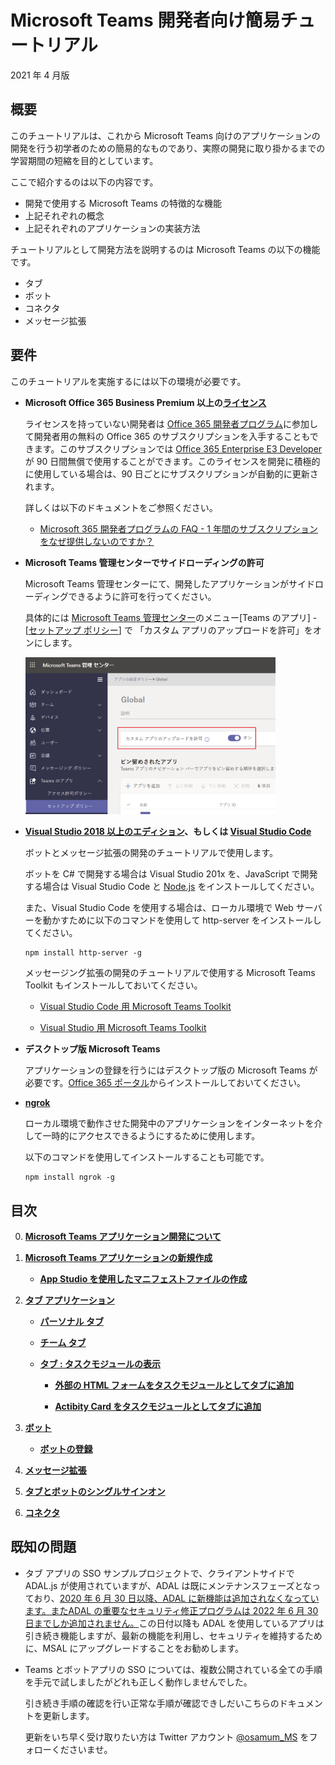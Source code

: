 # Microsoft Teams 開発者向け簡易チュートリアル

2021 年 4 月版

## 概要
このチュートリアルは、これから Microsoft Teams 向けのアプリケーションの開発を行う初学者のための簡易的なものであり、実際の開発に取り掛かるまでの学習期間の短縮を目的としています。

ここで紹介するのは以下の内容です。
* 開発で使用する Microsoft Teams の特徴的な機能 
* 上記それぞれの概念
* 上記それぞれのアプリケーションの実装方法

チュートリアルとして開発方法を説明するのは Microsoft Teams の以下の機能です。
* タブ
* ボット
* コネクタ
* メッセージ拡張

## 要件
このチュートリアルを実施するには以下の環境が必要です。

* **Microsoft Office 365 Business Premium 以上の[ライセンス](https://products.office.com/ja-JP/compare-all-microsoft-office-products-b?tab=2)**

    ライセンスを持っていない開発者は [Office 365 開発者プログラム](https://developer.microsoft.com/ja-JP/office/dev-program
)に参加して開発者用の無料の Office 365 のサブスクリプションを入手することもできます。このサブスクリプションでは [Office 365 Enterprise E3 Developer](https://docs.microsoft.com/ja-jp/office/developer-program/office-365-developer-program-get-started) が 90 日間無償で使用することができます。このライセンスを開発に積極的に使用している場合は、90 日ごとにサブスクリプションが自動的に更新されます。

    詳しくは以下のドキュメントをご参照ください。

    * [Microsoft 365 開発者プログラムの FAQ - 1 年間のサブスクリプションをなぜ提供しないのですか？](https://docs.microsoft.com/ja-jp/office/developer-program/microsoft-365-developer-program-faq#renew-subscription)

* **Microsoft Teams 管理センターでサイドローディングの許可**

    Microsoft Teams 管理センターにて、開発したアプリケーションがサイドローディングできるように許可を行ってください。
    
    具体的には [Microsoft Teams 管理センター](https://admin.teams.microsoft.com/)のメニュー\[Teams のアプリ\] - \[[セットアップ ポリシー](https://admin.teams.microsoft.com/policies/app-setup/edit/)\] で 「カスタム アプリのアップロードを許可」をオンにします。

    <img src="images/SetupPolicy.png" width="400">


* **[Visual Studio 2018 以上のエディション](https://visualstudio.microsoft.com/ja/vs/)、もしくは [Visual Studio Code](https://code.visualstudio.com/Download)**

    ボットとメッセージ拡張の開発のチュートリアルで使用します。

    ボットを C# で開発する場合は Visual Studio 201x を、JavaScript で開発する場合は Visual Studio Code と [Node.js](https://nodejs.org/en/) をインストールしてください。

    また、Visual Studio Code を使用する場合は、ローカル環境で Web サーバーを動かすために以下のコマンドを使用して http-server をインストールしてください。

    ```
    npm install http-server -g
    ```

    メッセージング拡張の開発のチュートリアルで使用する Microsoft Teams Toolkit もインストールしておいてください。

    * [Visual Studio Code 用 Microsoft Teams Toolkit](https://marketplace.visualstudio.com/items?itemName=TeamsDevApp.ms-teams-vscode-extension)

    * [Visual Studio 用 Microsoft Teams Toolkit](https://marketplace.visualstudio.com/items?itemName=TeamsDevApp.vsteamstemplate)


* **デスクトップ版 Microsoft Teams**

    アプリケーションの登録を行うにはデスクトップ版の Microsoft Teams が必要です。[Office 365 ポータル](https://www.office.com/?)からインストールしておいてください。

* **[ngrok](https://ngrok.com/download)**

    ローカル環境で動作させた開発中のアプリケーションをインターネットを介して一時的にアクセスできるようにするために使用します。

    以下のコマンドを使用してインストールすることも可能です。

    ```
    npm install ngrok -g
    ```


## 目次
0. [**Microsoft Teams アプリケーション開発について**](Intro.md)

1. [**Microsoft Teams アプリケーションの新規作成**](Ex01.md)
    * [**App Studio を使用したマニフェストファイルの作成**](Ex01.md#app-studio-を使用した-teams-アプリケーションの登録)
2. [**タブ アプリケーション**](Ex02.md)
    * [**パーソナル タブ**](Ex02.md#%E3%82%BF%E3%82%B9%E3%82%AF-1--%E3%83%91%E3%83%BC%E3%82%BD%E3%83%8A%E3%83%AB-%E9%9D%99%E7%9A%84-%E3%82%BF%E3%83%96%E3%81%AE%E8%BF%BD%E5%8A%A0)
    * [**チーム タブ**](Ex02.md#%E3%82%BF%E3%82%B9%E3%82%AF-2--%E3%83%81%E3%83%BC%E3%83%A0-%E6%A7%8B%E6%88%90%E5%8F%AF%E8%83%BD-%E3%82%BF%E3%83%96%E3%81%AE%E8%BF%BD%E5%8A%A0)

    * [**タブ : タスクモジュールの表示**](https://github.com/osamum/Easyway-for-MSTeamsAppDev/blob/master/Ex02.md#タスク-3-タブでのタスク-モジュールの表示)

        * [**外部の HTML フォームをタスクモジュールとしてタブに追加**](Ex02.md#%E3%82%BF%E3%82%B9%E3%82%AF-3-1--%E5%A4%96%E9%83%A8%E3%81%AE-html-%E3%83%95%E3%82%A9%E3%83%BC%E3%83%A0%E3%82%92%E3%82%BF%E3%82%B9%E3%82%AF%E3%83%A2%E3%82%B8%E3%83%A5%E3%83%BC%E3%83%AB%E3%81%A8%E3%81%97%E3%81%A6%E3%82%BF%E3%83%96%E3%81%AB%E8%BF%BD%E5%8A%A0)

        * [**Actibity Card をタスクモジュールとしてタブに追加**](Ex02.md#%E3%82%BF%E3%82%B9%E3%82%AF-3-2--actibity-card-%E3%82%92%E3%82%BF%E3%82%B9%E3%82%AF%E3%83%A2%E3%82%B8%E3%83%A5%E3%83%BC%E3%83%AB%E3%81%A8%E3%81%97%E3%81%A6%E3%82%BF%E3%83%96%E3%81%AB%E8%BF%BD%E5%8A%A0)
    
3. [**ボット**](Ex03.md)
    * [**ボットの登録**](https://github.com/osamum/Easyway-for-MSTeamsAppDev/blob/master/Ex03.md#microsoft-teams-へのボットの登録)
4. [**メッセージ拡張**](Ex04.md)
5. [**タブとボットのシングルサインオン**](Ex05.md)
6. [**コネクタ**](Ex06.md)

## 既知の問題

* タブ アプリの SSO サンプルプロジェクトで、クライアントサイドで ADAL.js が使用されていますが、ADAL は既にメンテナンスフェーズとなっており、[2020 年 6 月 30 日以降、ADAL に新機能は追加されなくなっています。またADAL の重要なセキュリティ修正プログラムは 2022 年 6 月 30 日までしか追加されません。](https://docs.microsoft.com/ja-jp/azure/active-directory/develop/msal-migration#frequently-asked-questions-faq)この日付以降も ADAL を使用しているアプリは引き続き機能しますが、最新の機能を利用し、セキュリティを維持するために、MSAL にアップグレードすることをお勧めします。

* Teams とボットアプリの SSO については、複数公開されている全ての手順を手元で試しましたがどれも正しく動作しませんでした。

    引き続き手順の確認を行い正常な手順が確認できしだいこちらのドキュメントを更新します。

    更新をいち早く受け取りたい方は Twitter アカウント [@osamum_MS](https://twitter.com/osamum_MS) をフォローくださいませ。 
